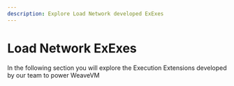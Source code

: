 ```yaml
---
description: Explore Load Network developed ExExes
---
```


# Load Network ExExes

In the following section you will explore the Execution Extensions developed by our team to power WeaveVM&#x20;

